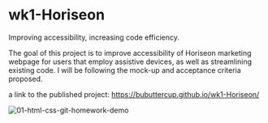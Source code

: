 # wk1-Horiseon
Improving accessibility, increasing code efficiency.

The goal of this project is to improve accessibility of Horiseon marketing webpage for users that employ assistive devices, as well as streamlining existing code. I will be following the mock-up and acceptance criteria proposed.

a link to the published project: https://bubuttercup.github.io/wk1-Horiseon/

![01-html-css-git-homework-demo](https://user-images.githubusercontent.com/95940864/146129055-bf7ae8db-d960-470b-a1f0-e412e32f036c.png)
